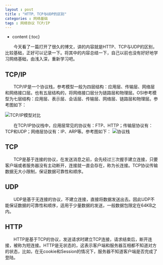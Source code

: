 ```yaml
---
layout : post
title : "HTTP、TCP与UDP的区别"
categories : 网络基础
tags : 网络协议 TCP/IP
---
```

* content
{:toc}

　　今天看了一篇打开了很久的博文，讲的内容就是HTTP、TCP与UDP的区别，比较基础，正好可以记录一下。将其中的内容总结一下，自己以前也没有好好地学习网络基础，由浅入深，重新学习吧。






## TCP/IP

　　TCP/IP是一个协议栈，参考模型一般为四层结构：应用层、传输层、网络层和网络接口层。也有五层结构的，将网络接口层分为链路层和物理层。OSI参考模型为七层结构：应用层、表示层、会话层、传输层、网络层、链路层和物理层。参考图如下：

![TCP/IP模型对比](https://timgsa.baidu.com/timg?image&quality=80&size=b9999_10000&sec=1488285794&di=9dca6451181f13be5e24766d89131314&imgtype=jpg&er=1&src=http%3A%2F%2Fimg694.ph.126.net%2F-cQJOt4nkmF-U2LrVzv74g%3D%3D%2F1151232654747720867.jpg)

　　在TCP/IP协议栈中，应用层常见的协议有：FTP、HTTP；传输层协议有：TCP和UDP；网络层协议有：IP、ARP等。参考图如下：
![协议栈](http://blog.chinaunix.net/attachment/201304/27/26833883_1367053079KNJe.png)

## TCP

　　TCP是基于连接的协议，在发送消息之前，会先经过三次握手建立连接，只要客户端或者服务器没有主动断开，连接就一直会存在，称为长连接。TCP协议传输数据无大小限制，保证数据可靠性和顺序。

## UDP

　　UDP是基于无连接的协议，不建立连接，直接将数据发送出去。因此UDP不能保证数据的可靠性和顺序，适用于少量数据的发送，一般数据包限定在64KB之内。

## HTTP

　　HTTP是基于TCP的协议，发送请求时建立TCP连接，请求结束后，断开连接，被称为短连接。HTTP是无状态的，这表示客户端和服务器互相都不知道对方的状态，比如，在无cookie和Session的情况下，服务器不知道客户端是否完成了登陆。